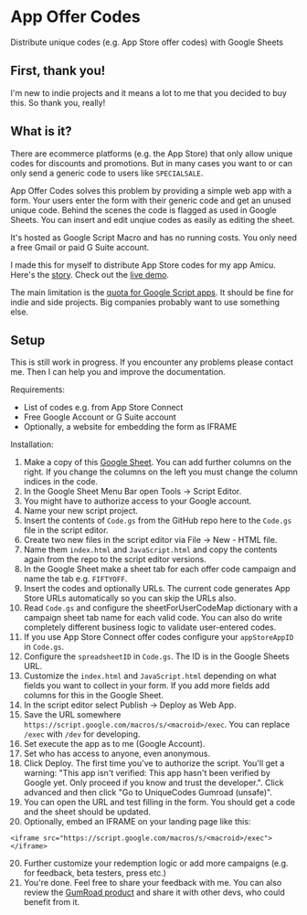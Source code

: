 # App Offer Codes
Distribute unique codes (e.g. App Store offer codes) with Google Sheets

## First, thank you!
I'm new to indie projects and it means a lot to me that you decided to buy this. So thank you, really!

## What is it?
There are ecommerce platforms (e.g. the App Store) that only allow unique codes for discounts and promotions. But in many cases you want to or can only send a generic code to users like `SPECIALSALE`.

App Offer Codes solves this problem by providing a simple web app with a form. Your users enter the form with their generic code and get an unused unique code. Behind the scenes the code is flagged as used in Google Sheets. You can insert and edit unqiue codes as easily as editing the sheet.

It's hosted as Google Script Macro and has no running costs. You only need a free Gmail or paid G Suite account.

I made this for myself to distribute App Store codes for my app Amicu. Here's the [story](https://kaioelfke.de/offercodes/). Check out the [live demo](https://script.google.com/macros/s/AKfycbxN2Mj58Ibi68d5g5RZm3KCjUItNFTmUoWskCH0xBozWf4uEbw/exec).

The main limitation is the [quota for Google Script apps](https://developers.google.com/apps-script/guides/services/quotas). It should be fine for indie and side projects. Big companies probably want to use something else.

## Setup

This is still work in progress. If you encounter any problems please contact me. Then I can help you and improve the documentation.

Requirements:

- List of codes e.g. from App Store Connect
- Free Google Account or G Suite account
- Optionally, a website for embedding the form as IFRAME

Installation:

1. Make a copy of this [Google Sheet](https://docs.google.com/spreadsheets/d/17Sd7rKly7xCf1KncPOLZS5WBkUp6CxfCe7JcPAcpXGo/). You can add further columns on the right. If you change the columns on the left you must change the column indices in the code.
2. In the Google Sheet Menu Bar open Tools -> Script Editor.
3. You might have to authorize access to your Google account.
4. Name your new script project.
5. Insert the contents of `Code.gs` from the GitHub repo here to the `Code.gs` file in the script editor.
6. Create two new files in the script editor via File -> New - HTML file.
7. Name them `index.html` and `JavaScript.html` and copy the contents again from the repo to the script editor versions.
8. In the Google Sheet make a sheet tab for each offer code campaign and name the tab e.g. `FIFTYOFF`.
9. Insert the codes and optionally URLs. The current code generates App Store URLs automatically so you can skip the URLs also.
10. Read `Code.gs` and configure the sheetForUserCodeMap dictionary with a campaign sheet tab name for each valid code. You can also do write completely different business logic to validate user-entered codes.
11. If you use App Store Connect offer codes configure your `appStoreAppID` in `Code.gs`.
12. Configure the `spreadsheetID` in `Code.gs`. The ID is in the Google Sheets URL.
13. Customize the `index.html` and `JavaScript.html` depending on what fields you want to collect in your form. If you add more fields add columns for this in the Google Sheet.
14. In the script editor select Publish -> Deploy as Web App.
15. Save the URL somewhere `https://script.google.com/macros/s/<macroid>/exec`. You can replace `/exec` with `/dev` for developing.
16. Set execute the app as to me (Google Account).
17. Set who has access to anyone, even anonymous.
18. Click Deploy. The first time you've to authorize the script. You'll get a warning: "This app isn't verified: This app hasn't been verified by Google yet. Only proceed if you know and trust the developer.". Click advanced and then click "Go to UniqueCodes Gumroad (unsafe)".
18. You can open the URL and test filling in the form. You should get a code and the sheet should be updated.
19. Optionally, embed an IFRAME on your landing page like this:

```
<iframe src="https://script.google.com/macros/s/<macroid>/exec"></iframe>
```

20. Further customize your redemption logic or add more campaigns (e.g. for feedback, beta testers, press etc.)
21. You're done. Feel free to share your feedback with me. You can also review the [GumRoad product](https://gum.co/unique-codes-with-sheets) and share it with other devs, who could benefit from it.

